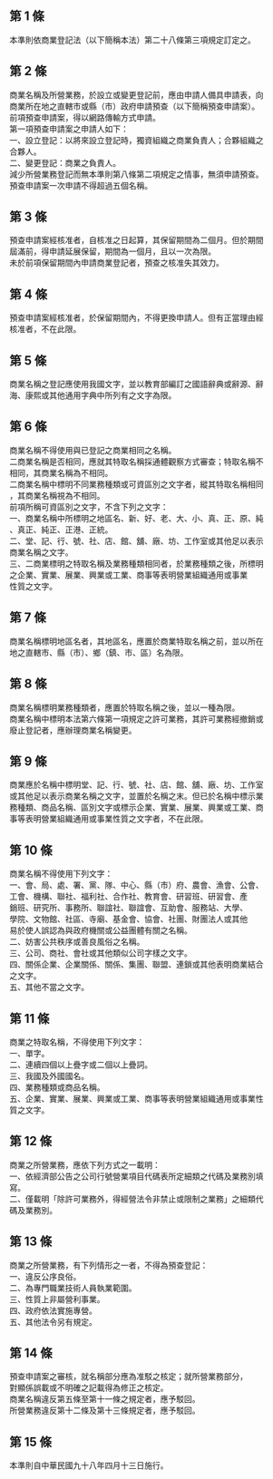 第 1 條
-------
本準則依商業登記法（以下簡稱本法）第二十八條第三項規定訂定之。

第 2 條
-------
商業名稱及所營業務，於設立或變更登記前，應由申請人備具申請表，向  
商業所在地之直轄市或縣（市）政府申請預查（以下簡稱預查申請案）。  
前項預查申請案，得以網路傳輸方式申請。  
第一項預查申請案之申請人如下：  
一、設立登記：以將來設立登記時，獨資組織之商業負責人；合夥組織之  
    合夥人。  
二、變更登記：商業之負責人。  
減少所營業務登記而無本準則第八條第二項規定之情事，無須申請預查。  
預查申請案一次申請不得超過五個名稱。

第 3 條
-------
預查申請案經核准者，自核准之日起算，其保留期間為二個月。但於期間  
屆滿前，得申請延展保留，期間為一個月，且以一次為限。  
未於前項保留期間內申請商業登記者，預查之核准失其效力。

第 4 條
-------
預查申請案經核准者，於保留期間內，不得更換申請人。但有正當理由經  
核准者，不在此限。

第 5 條
-------
商業名稱之登記應使用我國文字，並以教育部編訂之國語辭典或辭源、辭  
海、康熙或其他通用字典中所列有之文字為限。

第 6 條
-------
商業名稱不得使用與已登記之商業相同之名稱。  
二商業名稱是否相同，應就其特取名稱採通體觀察方式審查；特取名稱不  
相同，其商業名稱為不相同。  
二商業名稱中標明不同業務種類或可資區別之文字者，縱其特取名稱相同  
，其商業名稱視為不相同。  
前項所稱可資區別之文字，不含下列之文字：  
一、商業名稱中所標明之地區名、新、好、老、大、小、真、正、原、純  
    、真正、純正、正港、正統。  
二、堂、記、行、號、社、店、館、舖、廠、坊、工作室或其他足以表示  
    商業名稱之文字。  
三、二商業標明之特取名稱及業務種類相同者，於業務種類之後，所標明  
    之企業、實業、展業、興業或工業、商事等表明營業組織通用或事業  
    性質之文字。

第 7 條
-------
商業名稱標明地區名者，其地區名，應置於商業特取名稱之前，並以所在  
地之直轄市、縣（市）、鄉（鎮、市、區）名為限。

第 8 條
-------
商業名稱標明業務種類者，應置於特取名稱之後，並以一種為限。  
商業名稱中標明本法第六條第一項規定之許可業務，其許可業務經撤銷或  
廢止登記者，應辦理商業名稱變更。

第 9 條
-------
商業應於名稱中標明堂、記、行、號、社、店、館、舖、廠、坊、工作室  
或其他足以表示商業名稱之文字，並置於名稱之末。但已於名稱中標示業  
務種類、商品名稱、區別文字或標示企業、實業、展業、興業或工業、商  
事等表明營業組織通用或事業性質之文字者，不在此限。

第 10 條
--------
商業名稱不得使用下列文字：  
一、會、局、處、署、黨、隊、中心、縣（市）府、農會、漁會、公會、  
    工會、機構、聯社、福利社、合作社、教育會、研習班、研習會、產  
    銷班、研究所、事務所、聯誼社、聯誼會、互助會、服務站、大學、  
    學院、文物館、社區、寺廟、基金會、協會、社團、財團法人或其他  
    易於使人誤認為與政府機關或公益團體有關之名稱。  
二、妨害公共秩序或善良風俗之名稱。  
三、公司、商社、會社或其他類似公司字樣之文字。  
四、關係企業、企業關係、關係、集團、聯盟、連鎖或其他表明商業結合  
    之文字。  
五、其他不當之文字。

第 11 條
--------
商業之特取名稱，不得使用下列文字：  
一、單字。  
二、連續四個以上疊字或二個以上疊詞。  
三、我國及外國國名。  
四、業務種類或商品名稱。  
五、企業、實業、展業、興業或工業、商事等表明營業組織通用或事業性  
    質之文字。

第 12 條
--------
商業之所營業務，應依下列方式之一載明：  
一、依經濟部公告之公司行號營業項目代碼表所定細類之代碼及業務別填  
    寫。  
二、僅載明「除許可業務外，得經營法令非禁止或限制之業務」之細類代  
    碼及業務別。

第 13 條
--------
商業之所營業務，有下列情形之一者，不得為預查登記：  
一、違反公序良俗。  
二、為專門職業技術人員執業範圍。  
三、性質上非屬營利事業。  
四、政府依法實施專營。  
五、其他法令另有規定。

第 14 條
--------
預查申請案之審核，就名稱部分應為准駁之核定；就所營業務部分，  
對顯係誤載或不明確之記載得為修正之核定。  
商業名稱違反第五條至第十一條之規定者，應予駁回。  
所營業務違反第十二條及第十三條規定者，應予駁回。

第 15 條
--------
本準則自中華民國九十八年四月十三日施行。

